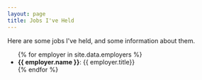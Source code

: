 ```yaml
---
layout: page
title: Jobs I've Held
---
```


<p>Here are some jobs I've held, and some information about them.</p>

<ul>
{% for employer in site.data.employers %}
  <li><b>{{ employer.name }}</b>: {{ employer.title}}<!-- Date I worked there --></li>
{% endfor %}
</ul>
